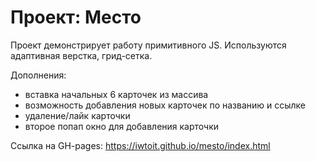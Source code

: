 # Проект: Место

Проект демонстрирует работу примитивного JS. Используются адаптивная верстка, грид-сетка.

Дополнения: 
- вставка начальных 6 карточек из массива
- возможность добавления новых карточек по названию и ссылке
- удаление/лайк карточки
- второе попап окно для добавления карточки

Ссылка на GH-pages: https://iwtoit.github.io/mesto/index.html
